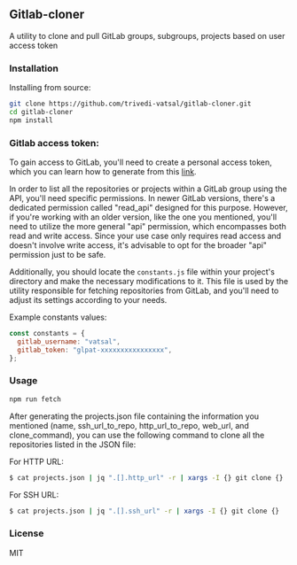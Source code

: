 ## Gitlab-cloner 

A utility to clone and pull GitLab groups, subgroups, projects based on user access token

### Installation

Installing from source:
```bash
git clone https://github.com/trivedi-vatsal/gitlab-cloner.git
cd gitlab-cloner
npm install
```

### Gitlab access token:

To gain access to GitLab, you'll need to create a personal access token, which you can learn how to generate from this [link](https://docs.gitlab.com/ee/user/profile/personal_access_tokens.html).

In order to list all the repositories or projects within a GitLab group using the API, you'll need specific permissions. In newer GitLab versions, there's a dedicated permission called "read_api" designed for this purpose. However, if you're working with an older version, like the one you mentioned, you'll need to utilize the more general "api" permission, which encompasses both read and write access. Since your use case only requires read access and doesn't involve write access, it's advisable to opt for the broader "api" permission just to be safe.

Additionally, you should locate the `constants.js` file within your project's directory and make the necessary modifications to it. This file is used by the utility responsible for fetching repositories from GitLab, and you'll need to adjust its settings according to your needs.

Example constants values:

```javascript
const constants = {
  gitlab_username: "vatsal",
  gitlab_token: "glpat-xxxxxxxxxxxxxxxx",
};
```

### Usage

```bash
npm run fetch
```

After generating the projects.json file containing the information you mentioned (name, ssh_url_to_repo, http_url_to_repo, web_url, and clone_command), you can use the following command to clone all the repositories listed in the JSON file:

For HTTP URL:
```bash
$ cat projects.json | jq ".[].http_url" -r | xargs -I {} git clone {}
```

For SSH URL:
```bash
$ cat projects.json | jq ".[].ssh_url" -r | xargs -I {} git clone {}
```




### License

MIT